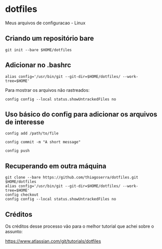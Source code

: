 # dotfiles
Meus arquivos de configuracao - Linux


## Criando um repositório bare
```
git init --bare $HOME/dotfiles
```


## Adicionar no .bashrc
```
alias config='/usr/bin/git --git-dir=$HOME/dotfiles/ --work-tree=$HOME'
```

Para mostrar os arquivos não rastreados:

```
config config --local status.showUntrackedFiles no
```


## Uso básico do config para adicionar os arquivos de interesse
```
config add /path/to/file

config commit -m "A short message"

config push
```


## Recuperando em outra máquina

```
git clone --bare https://github.com/thiagoserra/dotfiles.git $HOME/dotfiles
alias config='/usr/bin/git --git-dir=$HOME/dotfiles/ --work-tree=$HOME'
config checkout
config config --local status.showUntrackedFiles no
```


## Créditos
Os créditos desse processo vão para o melhor tutorial que achei sobre o assunto:

https://www.atlassian.com/git/tutorials/dotfiles
